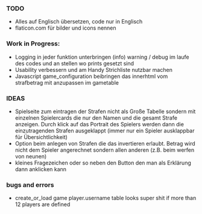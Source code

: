 ### TODO

- Alles auf Englisch übersetzen, code nur in Englisch
- flaticon.com für bilder und icons nennen

### Work in Progress:

- Logging in jeder funktion unterbringen (info) warning / debug im laufe des codes und an stellen wo prints gesetzt sind
- Usability verbessern und am Handy Strichliste nutzbar machen
- Javascript game_configuration beibringen das innerhtml vom strafbetrag mit anzupassen im gametable

### IDEAS

- Spielseite zum eintragen der Strafen nicht als Große Tabelle sondern mit einzelnen Spielercards die nur den Namen und die gesamt Strafe anzeigen. Durch klick auf das Portrait des Spielers werden dann die einzutragenden Strafen ausgeklappt (immer nur ein Spieler ausklappbar für Übersichtlichkeit)
- Option beim anlegen von Strafen die das invertieren erlaubt. Betrag wird nicht dem Spieler angerechnet sondern allen anderen (z.B. beim werfen von neunen)
- kleines Fragezeichen oder so neben den Button den man als Erklärung dann anklicken kann

### bugs and errors

- create_or_load game player.username table looks super shit if more than 12 players are defined
